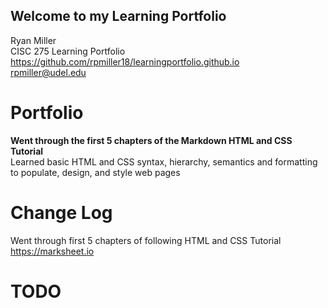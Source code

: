 ## Welcome to my Learning Portfolio


Ryan Miller<br/>
CISC 275 Learning Portfolio<br/>
https://github.com/rpmiller18/learningportfolio.github.io<br/>
rpmiller@udel.edu

# Portfolio
**Went through the first 5 chapters of the Markdown HTML and CSS Tutorial**<br/>
Learned basic HTML and CSS syntax, hierarchy, semantics and formatting to populate, design, and style web pages

# Change Log
Went through first 5 chapters of following HTML and CSS Tutorial https://marksheet.io
# TODO
